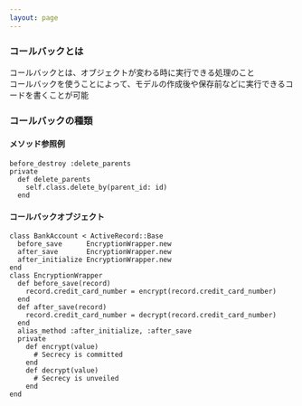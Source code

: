 ```yaml
---
layout: page
---
```

### コールバックとは
コールバックとは、オブジェクトが変わる時に実行できる処理のこと  
コールバックを使うことによって、モデルの作成後や保存前などに実行できるコードを書くことが可能

### コールバックの種類
#### メソッド参照例
    before_destroy :delete_parents
    private
      def delete_parents
        self.class.delete_by(parent_id: id)
      end

#### コールバックオブジェクト
    class BankAccount < ActiveRecord::Base
      before_save      EncryptionWrapper.new
      after_save       EncryptionWrapper.new
      after_initialize EncryptionWrapper.new
    end
    class EncryptionWrapper
      def before_save(record)
        record.credit_card_number = encrypt(record.credit_card_number)
      end
      def after_save(record)
        record.credit_card_number = decrypt(record.credit_card_number)
      end
      alias_method :after_initialize, :after_save
      private
        def encrypt(value)
          # Secrecy is committed
        end
        def decrypt(value)
          # Secrecy is unveiled
        end
    end
